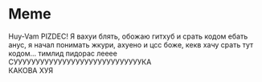 # Meme
Huy-Vam
PIZDEC!
Я вахуи блять, обожаю гитхуб и срать кодом
ебать анус, я начал понимать жкури, ахуено
и цсс боже, кекв
хачу срать тут кодом... тимлид пидорас
лееее
СУУУУУУУУУУУУУУУУУУУУУУУУУУУУУКА	
КАКОВА ХУЯ
